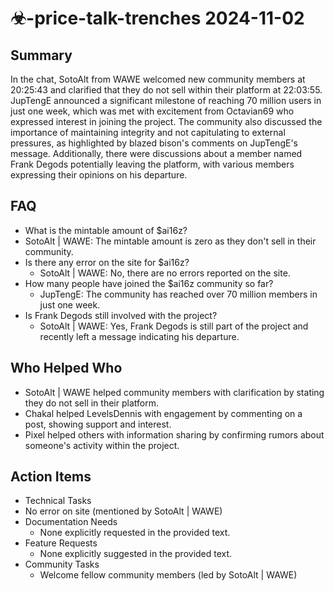 # ☣-price-talk-trenches 2024-11-02

## Summary

In the chat, SotoAlt from WAWE welcomed new community members at 20:25:43 and clarified that they do not sell within their platform at 22:03:55. JupTengE announced a significant milestone of reaching 70 million users in just one week, which was met with excitement from Octavian69 who expressed interest in joining the project. The community also discussed the importance of maintaining integrity and not capitulating to external pressures, as highlighted by blazed bison's comments on JupTengE's message. Additionally, there were discussions about a member named Frank Degods potentially leaving the platform, with various members expressing their opinions on his departure.

## FAQ

- What is the mintable amount of $ai16z?
- SotoAlt | WAWE: The mintable amount is zero as they don't sell in their community.
- Is there any error on the site for $ai16z?
    - SotoAlt | WAWE: No, there are no errors reported on the site.
- How many people have joined the $ai16z community so far?
    - JupTengE: The community has reached over 70 million members in just one week.
- Is Frank Degods still involved with the project?
    - SotoAlt | WAWE: Yes, Frank Degods is still part of the project and recently left a message indicating his departure.

## Who Helped Who

- SotoAlt | WAWE helped community members with clarification by stating they do not sell in their platform.
- Chakal helped LevelsDennis with engagement by commenting on a post, showing support and interest.
- Pixel helped others with information sharing by confirming rumors about someone's activity within the project.

## Action Items

- Technical Tasks
- No error on site (mentioned by SotoAlt | WAWE)
- Documentation Needs
    - None explicitly requested in the provided text.
- Feature Requests
    - None explicitly suggested in the provided text.
- Community Tasks
    - Welcome fellow community members (led by SotoAlt | WAWE)
